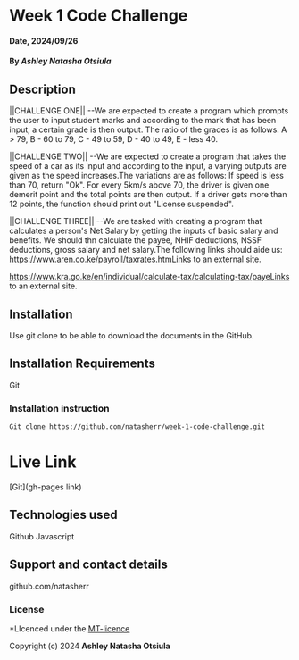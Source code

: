 # Week 1 Code Challenge

#### Date, 2024/09/26

#### By *Ashley Natasha Otsiula*

## Description
||CHALLENGE ONE||
--We are expected to create a program which prompts the user to input student marks and according to the mark that has been input, a certain grade is then output.
The ratio of the grades is as follows: A > 79, B - 60 to 79, C -  49 to 59, D - 40 to 49, E - less 40.

||CHALLENGE TWO||
--We are expected to create a program that takes the speed of a car as its input and according to the input, a varying outputs are given as the speed increases.The variations are as follows: If speed is less than 70, return "Ok". For every 5km/s above 70, the driver is given one demerit point and the total points are then output. If a driver gets more than 12 points, the function should print out "License suspended".

||CHALLENGE THREE||
--We are tasked with creating a program that calculates a person's Net Salary by getting the inputs of basic salary and benefits. We should thn calculate the payee, NHIF deductions, NSSF deductions, gross salary and net salary.The following links should aide us:
https://www.aren.co.ke/payroll/taxrates.htmLinks to an external site.  

https://www.kra.go.ke/en/individual/calculate-tax/calculating-tax/payeLinks to an external site.


## Installation
Use git clone to be able to download the documents in the GitHub.

## Installation Requirements
Git

### Installation instruction
```
Git clone https://github.com/natasherr/week-1-code-challenge.git

```

# Live Link
[Git](gh-pages link)

## Technologies used
Github
Javascript

## Support and contact details
github.com/natasherr

### License
*LIcenced under the [MT-licence](https://github.com/natasherr/Portfolio/blob/master/LICENSE.md)

Copyright (c) 2024 **Ashley Natasha Otsiula**



